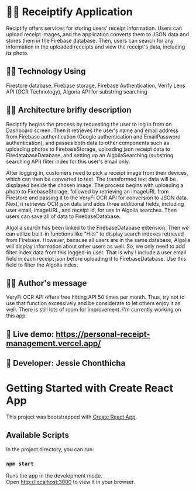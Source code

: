 # 🧾🤖 Receiptify Application

Reciptify offers services for storing users' receipt information. Users can upload receipt images, and the application converts them to JSON data and stores them in the Firebase database. Then, users can search for any information in the uploaded receipts and view the receipt's data, including its photo.

## 🐱‍💻 Technology Using
Firestore database, Firebase storage, Firebase Authentication, Verify Lens API (OCR Technology), Algoria API for substring searching

## 🐱‍👓 Architecture brifly description
Reciptify begins the process by requesting the user to log in from <Login/> on Dashboard screen. Then it retrieves the user's name and email address from Firebase authentication (Google authentication and EmailPassword authentication), and passes both data to other components such as uploading photos to FirebaseStorage, uploading json receipt data to FiredatabaseDatabase, and setting up an AlgoliaSearching (substring searching API) fliter index for this user's email only.

After logging in, customers need to pick a receipt image from their devices, which can then be converted to text. The transformed text data will be displayed beside the chosen image. The process begins with uploading a photo to FirebaseStorage, followed by retrieving an imageURL from Firestore and passing it to the VeryFi OCR API for conversion to JSON data. Next, it retrieves OCR json data and adds three additional fields, including user email, imageURL, and receipt id, for use in Algolia searches. Then users can save all of data to FirebaseDatabase.

Algolia search has been linked to the FirebaseDatabase extension. Then we can utilize built-in functions like "Hits" to display search indexes retrieved from Firebase. However, because all users are in the same database, Algolia will display information about other users as well. So, we only need to add filter index data from this logged-in user. That is why I include a user email field in each receipt json before uploading it to FirebaseDatabase. Use this field to filter the Algolia index.

## 🐱‍👓 Author's message
VeryFi OCR API offers free hitting API 50 times per month. Thus, try not to use that function excessively and be considerate to let others enjoy it as well.
There is still lots of room for improvement. I'm currently working on this app.

## 🧁 Live demo: https://personal-receipt-management.vercel.app/

## 🧁 Developer: Jessie Chonthicha

# Getting Started with Create React App

This project was bootstrapped with [Create React App](https://github.com/facebook/create-react-app).

## Available Scripts

In the project directory, you can run:

### `npm start`

Runs the app in the development mode.\
Open [http://localhost:3000](http://localhost:3000) to view it in your browser.


